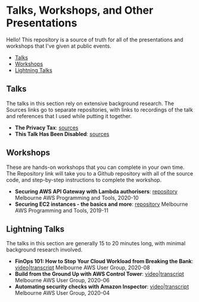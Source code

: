 # Talks, Workshops, and Other Presentations

Hello! This repository is a source of truth for all of the presentations and workshops that I've given at public events.

- [Talks](#talks)
- [Workshops](#workshops)
- [Lightning Talks](#lightning-talks)

## Talks

The talks in this section rely on extensive background research.  The Sources links go to separate repositories, with links to recordings of the talk and references that I used while putting it together.

- **The Privacy Tax**: [sources](https://github.com/lisushka/privacy-tax)
- **This Talk Has Been Disabled**: [sources](https://github.com/lisushka/tthbd)

## Workshops

These are hands-on workshops that you can complete in your own time.  The Repository link will take you to a Github repository with all of the source code, and step-by-step instructions to complete the workshop.

- **Securing AWS API Gateway with Lambda authorisers**: [repository](https://github.com/lisushka/secure-api-gateway) Melbourne AWS Programming and Tools, 2020-10
- **Securing EC2 instances - the basics and more**: [repository](https://github.com/lisushka/secure-ec2) Melbourne AWS Programming and Tools, 2019-11

## Lightning Talks

The talks in this section are generally 15 to 20 minutes long, with minimal background research involved.

- **FinOps 101: How to Stop Your Cloud Workload from Breaking the Bank**: [video]()|[transcript]() Melbourne AWS User Group, 2020-08
- **Build from the Ground Up with AWS Control Tower**: [video]()|[transcript]() Melbourne AWS User Group, 2020-06
- **Automating security checks with Amazon Inspector**: [video]()|[transcript]() Melbourne AWS User Group, 2020-04
